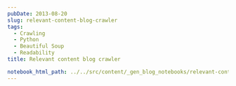 ```yaml
---
pubDate: 2013-08-20
slug: relevant-content-blog-crawler
tags:
  - Crawling
  - Python
  - Beautiful Soup
  - Readability
title: Relevant content blog crawler

notebook_html_path: ../../src/content/_gen_blog_notebooks/relevant-content-blog-crawler.html
---
```

